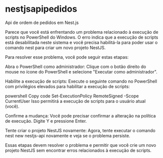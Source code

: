 # nestjsapipedidos
Api de ordem de pedidos em Nest.js





Parece que você está enfrentando um problema relacionado à execução de scripts no PowerShell do Windows. O erro indica que a execução de scripts está desabilitada neste sistema e você precisa habilitá-la para poder usar o comando nest para criar um novo projeto NestJS.

Para resolver esse problema, você pode seguir estas etapas:

Abra o PowerShell como administrador: Clique com o botão direito do mouse no ícone do PowerShell e selecione "Executar como administrador".

Habilite a execução de scripts: Execute o seguinte comando no PowerShell com privilégios elevados para habilitar a execução de scripts:

powershell
Copy code
Set-ExecutionPolicy RemoteSigned -Scope CurrentUser
Isso permitirá a execução de scripts para o usuário atual (você).

Confirme a mudança: Você pode precisar confirmar a alteração na política de execução. Digite Y e pressione Enter.

Tente criar o projeto NestJS novamente: Agora, tente executar o comando nest new nestjs-api novamente e veja se o problema persiste.

Essas etapas devem resolver o problema e permitir que você crie um novo projeto NestJS sem encontrar erros relacionados à execução de scripts.